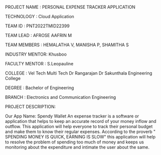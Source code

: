 
PROJECT NAME : PERSONAL EXPENSE TRACKER APPLICATION

TECHNOLOGY   : Cloud Application

TEAM ID      : PNT2022TMID22399
       
TEAM LEAD :
     AFROSE AAFRIN M
     
TEAM MEMBERS :
     HEMALATHA V, 
     MANISHA P,
     SHAMITHA S
     
INDUSTRY MENTOR: Khusboo

FACULTY MENTOR : S.Leopauline

COLLEGE : Vel Tech Multi Tech Dr Rangarajan Dr Sakunthala Engineering College

DEGREE  : Bachelor of Engineering

BRANCH  : Electronics and Communication Engineering


PROJECT DESCRIPTION:

Our App Name: Spendy Wallet
     An expense tracker is a software or application that helps to keep an accurate record of your money inflow and outflow. This application will help everyone to track their personal budget and make them to know their regular expenses.  According to the proverb " SPENDING MONEY IS QUICK, EARNING IS SLOW" this application will help to resolve the problem of spending too much of money and keeps us monitoring about the expenditure and intimate the user about the same.
        

